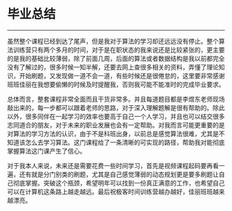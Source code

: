 # 毕业总结
---

虽然整个课程已经到达了尾声，但是我对于算法的学习却还远远没有停止。整个算法训练营只有两个多月的时间，对于是在职状态的我来说还是比较紧张的，更主要的是我的基础比较薄弱，除了前面几周，后面的算法或者数据结构是我以前都完全没有了解过的，很多时候一知半解，还要去网上查很多相关的资料，弄懂了理论知识，开始刷题，又发现做一道不会一道，有些时候还是很倦怠的，这里要非常感谢班班佳丽在我想要偷懒的时候及时提醒我，否则我可能不能准时的完成毕业要求。

总体而言，整套课程非常全面而且干货非常多。并且每道题目都是李煜东老师现场敲出来的，每一步都可以跟着老师的思路，对于深入理解题解是很有帮助的。除此以外，很多同伴在一起学习的效率也要高于自己一个人学习，并且也可以结交很多志同道合的朋友，对于未来的职业发展也会有一定帮助。对我而言可能更重要的是对算法的学习方法的认识，由于不是科班出身，以前总是感觉算法很难，尤其是不知道该怎么去学习算法。这门课程给了一条清晰的可实现的路径，帮助我对能彻底掌握算法这门课产生了信心。

对于我本人来说，未来还是需要花费一些时间学习，首先是视频课程起码要再看一遍，还有就是分门别类的刷题，尤其是自己感觉薄弱的动态规划更是要多刷题让自己彻底掌握。突破这个瓶颈，希望明年可以找到一份真正满意的工作，也希望自己可以在计算机这条路上越走越远。最后祝极客时间训练营越办越好，佳丽班班越来越漂亮。


